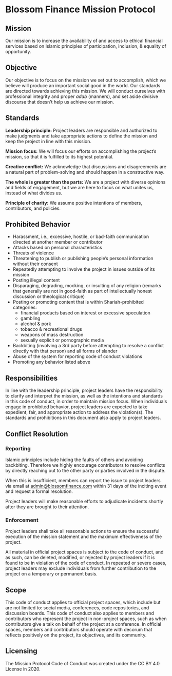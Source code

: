 # Blossom Finance Mission Protocol

## Mission

Our mission is to increase the availability of and access to ethical financial services based on Islamic principles of participation, inclusion, & equality of opportunity.

## Objective

Our objective is to focus on the mission we set out to accomplish, which we believe will produce an important social good in the world. Our standards are directed towards achieving this mission. We will conduct ourselves with professional integrity and proper _adab_ (manners), and set aside divisive discourse that doesn’t help us achieve our mission.

## Standards

**Leadership principle:** Project leaders are responsible and authorized to make judgments and take appropriate actions to define the mission and keep the project in line with this mission.

**Mission focus:** We will focus our efforts on accomplishing the project’s mission, so that it is fulfilled to its highest potential.

**Creative conflict:** We acknowledge that discussions and disagreements are a natural part of problem-solving and should happen in a constructive way.

**The whole is greater than the parts:** We are a project with diverse opinions and fields of engagement, but we are here to focus on what unites us, instead of what divides us.

**Principle of charity:** We assume positive intentions of members, contributors, and policies.

## Prohibited Behavior

* Harassment, i.e., excessive, hostile, or bad-faith communication directed at another member or contributor
* Attacks based on personal characteristics 
* Threats of violence
* Threatening to publish or publishing people’s personal information without their consent
* Repeatedly attempting to involve the project in issues outside of its mission
* Posting illegal content
* Disparaging, degrading, mocking, or insulting of any religion (remarks that generally are not in good-faith as part of intellectually honest discussion or theological critique)
* Posting or promoting content that is within Shariah-prohibited categories:
  * financial products based on interest or excessive speculation
  * gambling
  * alcohol & pork
  * tobacco & recreational drugs
  * weapons of mass destruction
  * sexually explicit or pornographic media
* Backbiting (involving a 3rd party before attempting to resolve a conflict directly with that person) and all forms of slander
* Abuse of the system for reporting code of conduct violations 
* Promoting any behavior listed above

## Responsibilities

In line with the leadership principle, project leaders have the responsibility to clarify and interpret the mission, as well as the intentions and standards in this code of conduct, in order to maintain mission focus. When individuals engage in prohibited behavior, project leaders are expected to take expedient, fair, and appropriate action to address the violation(s). The standards and prohibitions in this document also apply to project leaders.

## Conflict Resolution

### Reporting

Islamic principles include hiding the faults of others and avoiding backbiting. Therefore we highly encourage contributors to resolve conflicts by directly reaching out to the other party or parties involved in the dispute. 

When this is insufficient, members can report the issue to project leaders via email at admin@blossomfinance.com within 31 days of the inciting event and request a formal resolution.

Project leaders will make reasonable efforts to adjudicate incidents shortly after they are brought to their attention.

### Enforcement

Project leaders shall take all reasonable actions to ensure the successful execution of the mission statement and the maximum effectiveness of the project.

All material in official project spaces is subject to the code of conduct, and as such, can be deleted, modified, or rejected by project leaders if it is found to be in violation of the code of conduct. In repeated or severe cases, project leaders may exclude individuals from further contribution to the project on a temporary or permanent basis.

## Scope
This code of conduct applies to official project spaces, which include but are not limited to: social media, conferences, code repositories, and discussion boards. This code of conduct also applies to members and contributors who represent the project in non-project spaces, such as when contributors give a talk on behalf of the project at a conference. In official spaces, members and contributors should operate with decorum that reflects positively on the project, its objectives, and its community.

## Licensing

The Mission Protocol Code of Conduct was created under the CC BY 4.0 License in 2020.
